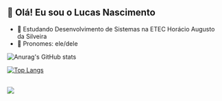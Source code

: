 ## :wave: Olá! Eu sou o Lucas Nascimento 
- :book: Estudando Desenvolvimento de Sistemas na ETEC Horácio Augusto da Silveira
- :man: Pronomes: ele/dele

![Anurag's GitHub stats](https://github-readme-stats.vercel.app/api?username=lucasns06&show_icons=true&bg_color=00000000)

[![Top Langs](https://github-readme-stats.vercel.app/api/top-langs/?username=lucasns06&bg_color=00000000)](https://github.com/lucasns06/github-readme-stats)

<br>
<a href="https://steamcommunity.com/id/Atrofy/">
<img src="https://img.shields.io/badge/Steam-000000?style=for-the-badge&logo=steam&logoColor=white">
